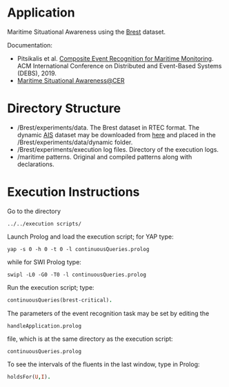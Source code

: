 # Application

Maritime Situational Awareness using the [Brest](https://zenodo.org/record/1167595) dataset.

Documentation:

- Pitsikalis et al. [Composite Event Recognition for Maritime Monitoring](http://cer.iit.demokritos.gr/publications/papers/2019/pitsikalis-CERMM.pdf). ACM International Conference on Distributed and Event-Based Systems (DEBS), 2019.
- [Maritime Situational Awareness@CER](http://cer.iit.demokritos.gr/blog/applications/maritime_surveillance/)

# Directory Structure
- /Brest/experiments/data. The Brest dataset in RTEC format. The dynamic [AIS](https://www.google.com/url?sa=t&rct=j&q=&esrc=s&source=web&cd=&cad=rja&uact=8&ved=2ahUKEwjOs8XW8afvAhVOXBoKHZtZABwQFjABegQIBBAD&url=https%3A%2F%2Fen.wikipedia.org%2Fwiki%2FAutomatic_identification_system&usg=AOvVaw2vEOqPfXEPszyGucE9tFl7) dataset may be downloaded from [here](https://owncloud.skel.iit.demokritos.gr/index.php/s/EKJtSdvpTGCfKm1) and placed in the /Brest/experiments/data/dynamic folder.
- /Brest/experiments/execution log files. Directory of the execution logs.
- /maritime patterns. Original and compiled patterns along with declarations.

# Execution Instructions

Go to the directory 

```
../../execution scripts/

```

Launch Prolog and load the execution script;
for YAP type:


```
yap -s 0 -h 0 -t 0 -l continuousQueries.prolog
```

while for SWI Prolog type:


```
swipl -L0 -G0 -T0 -l continuousQueries.prolog
```

Run the execution script; type:

```prolog
continuousQueries(brest-critical).
```

The parameters of the event recognition task may be set by editing the 

```
handleApplication.prolog
```

file, which is at the same directory as the execution script:


```
continuousQueries.prolog
```



To see the intervals of the fluents in the last window, type in Prolog:

```prolog
holdsFor(U,I).
```
